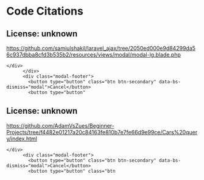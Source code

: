 # Code Citations

## License: unknown
https://github.com/samiulshakil/laravel_ajax/tree/2050ed000e9d84299da56c937dbba8cfd3b535b2/resources/views/modal/modal-lg.blade.php

```
</div>
      </div>
      <div class="modal-footer">
        <button type="button" class="btn btn-secondary" data-bs-dismiss="modal">Cancel</button>
        <button type="button"
```


## License: unknown
https://github.com/AdamVsZues/Beginner-Projects/tree/f4482e01217a20c84163fe810b7e7fe66d9e99ce/Cars%20query/index.html

```
</div>
      <div class="modal-footer">
        <button type="button" class="btn btn-secondary" data-bs-dismiss="modal">Cancel</button>
        <button type="button" class="btn
```

